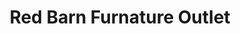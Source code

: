 ---
title: "Red Barn Furnature Outlet"
url: /north-conway/red-barn-furnature-outlet/
shop: Möbel
---